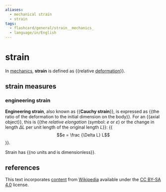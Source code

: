 ```yaml
---
aliases:
  - mechanical strain
  - strain
tags:
  - flashcard/general/strain__mechanics_
  - language/in/English
---
```


# strain

In [mechanics](mechanics.md), __strain__ is defined as {{relative [deformation](deformation%20(physics).md)}}. <!--SR:!2024-08-05,60,310-->

## strain measures

### engineering strain

__Engineering strain__, also known as {{__Cauchy strain__}}, is expressed as {{the ratio of the deformation to the initial dimension on the body}}. For an {{axial object}}, this is {{the _relative elongation_ (symbol: $e$ or $\varepsilon$) or the change in length $\Delta L$ per unit length of the original length $L$}}: {{$$e = \frac {\Delta L} L$$}}. <!--SR:!2024-07-29,55,310!2024-07-22,49,310!2024-07-15,40,290!2024-11-17,136,310!2024-08-13,67,310-->

Strain has {{no units and is dimensionless}}. <!--SR:!2024-10-05,95,290-->

## references

This text incorporates [content](https://en.wikipedia.org/wiki/strain_(mechanics)) from [Wikipedia](Wikipedia.md) available under the [CC BY-SA 4.0](https://creativecommons.org/licenses/by-sa/4.0/) license.
